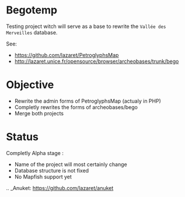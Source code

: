 Begotemp
========
Testing project witch will serve as a base to rewrite the `Vallée des Merveilles` database.

See:
* https://github.com/lazaret/PetroglyphsMap
* http://lazaret.unice.fr/opensource/browser/archeobases/trunk/bego

Objective
=========
* Rewrite the admin forms of PetroglyphsMap (actualy in PHP)
* Completly rewrites the forms of archeobases/bego
* Merge both projects

Status
======
Completly Alpha stage :
* Name of the project will most certainly change
* Database structure is not fixed
* No Mapfish support yet

.. _Anuket: https://github.com/lazaret/anuket